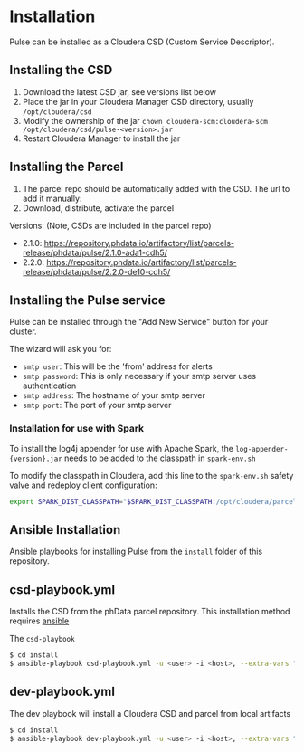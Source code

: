 # Installation
Pulse can be installed as a Cloudera CSD (Custom Service Descriptor).

## Installing the CSD

1. Download the latest CSD jar, see versions list below
2. Place the jar in your Cloudera Manager CSD directory, usually `/opt/cloudera/csd`
3. Modify the ownership of the jar `chown cloudera-scm:cloudera-scm /opt/cloudera/csd/pulse-<version>.jar`
4. Restart Cloudera Manager to install the jar

## Installing the Parcel

1. The parcel repo should be automatically added with the CSD. The url to add it manually:
2. Download, distribute, activate the parcel

Versions: 
(Note, CSDs are included in the parcel repo)

- 2.1.0: https://repository.phdata.io/artifactory/list/parcels-release/phdata/pulse/2.1.0-ada1-cdh5/
- 2.2.0: https://repository.phdata.io/artifactory/list/parcels-release/phdata/pulse/2.2.0-de10-cdh5/

## Installing the Pulse service

Pulse can be installed through the "Add New Service" button for your cluster.

The wizard will ask you for:

- `smtp user`: This will be the 'from' address for alerts
- `smtp password`: This is only necessary if your smtp server uses authentication
- `smtp address`: The hostname of your smtp server
- `smtp port`: The port of your smtp server

### Installation for use with Spark
To install the log4j appender for use with Apache Spark, the `log-appender-{version}.jar`  needs
to be added to the classpath in `spark-env.sh`

To modify the classpath in Cloudera, add this line to the `spark-env.sh` safety valve and redeploy
client configuration:

```bash
export SPARK_DIST_CLASSPATH="$SPARK_DIST_CLASSPATH:/opt/cloudera/parcels/PULSE/lib/appenders/*"
```

## Ansible Installation

Ansible playbooks for installing Pulse from the `install` folder of this repository.

## csd-playbook.yml
Installs the CSD from the phData parcel repository.
This installation method requires [ansible](https://github.com/ansible/ansible)

The `csd-playbook`

```bash 
$ cd install
$ ansible-playbook csd-playbook.yml -u <user> -i <host>, --extra-vars "version=<version>"  
```

## dev-playbook.yml
The dev playbook will install a Cloudera CSD and parcel from local artifacts

```bash 
$ cd install
$ ansible-playbook dev-playbook.yml -u <user> -i <host>, --extra-vars "version=$(sh ../version)"  
```
